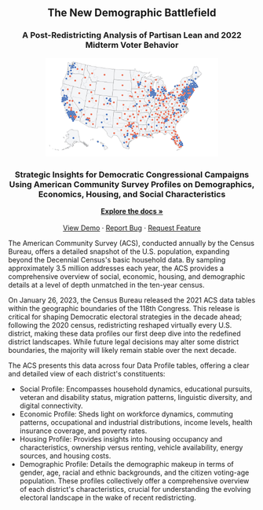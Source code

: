 <h2 align="center">The New Demographic Battlefield</h2>
<h3 align="center"> A Post-Redistricting Analysis of Partisan Lean and 2022 Midterm Voter Behavior</h3>

<div align="center">
  <a href="https://github.com/samforwill/District-Insights">
    <img src="images/2022_Midterm_Results.png" alt="2022 midterm results map" style="width: 70%; max-width: 900px;">
  </a>
  
  <h3 align="center">
    Strategic Insights for Democratic Congressional Campaigns Using American Community Survey Profiles on Demographics, Economics, Housing, and Social Characteristics
  </h3>
  
  <p align="center">
    <a href="https://github.com/samforwill/District-Insights"><strong>Explore the docs »</strong></a>
    <br />
    <br />
    <a href="https://github.com/samforwill/District-Insights">View Demo</a>
    ·
    <a href="https://github.com/samforwill/District-Insights/issues">Report Bug</a>
    ·
    <a href="https://github.com/samforwill/District-Insights/issues">Request Feature</a>
  </p>
</div>



The American Community Survey (ACS), conducted annually by the Census Bureau, offers a detailed snapshot of the U.S. population, expanding beyond the Decennial Census's basic household data. By sampling approximately 3.5 million addresses each year, the ACS provides a comprehensive overview of social, economic, housing, and demographic details at a level of depth unmatched in the ten-year census.

On January 26, 2023, the Census Bureau released the 2021 ACS data tables within the geographic boundaries of the 118th Congress. This release is critical for shaping Democratic electoral strategies in the decade ahead; following the 2020 census, redistricting reshaped virtually every U.S. district, making these data profiles our first deep dive into the redefined district landscapes. While future legal decisions may alter some district boundaries, the majority will likely remain stable over the next decade.

The ACS presents this data across four Data Profile tables, offering a clear and detailed view of each district's constituents:
* Social Profile: Encompasses household dynamics, educational pursuits, veteran and disability status, migration patterns, linguistic diversity, and digital connectivity.
* Economic Profile: Sheds light on workforce dynamics, commuting patterns, occupational and industrial distributions, income levels, health insurance coverage, and poverty rates.
* Housing Profile: Provides insights into housing occupancy and characteristics, ownership versus renting, vehicle availability, energy sources, and housing costs.
* Demographic Profile: Details the demographic makeup in terms of gender, age, racial and ethnic backgrounds, and the citizen voting-age population.
These profiles collectively offer a comprehensive overview of each district's characteristics, crucial for understanding the evolving electoral landscape in the wake of recent redistricting.
